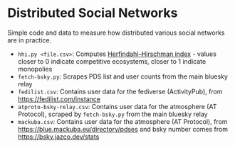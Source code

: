 # Distributed Social Networks

Simple code and data to measure how distributed various social networks are in practice.

* `hhi.py <file.csv>`: Computes [Herfindahl–Hirschman index](https://en.wikipedia.org/wiki/Herfindahl%E2%80%93Hirschman_index) - values closer to 0 indicate competitive ecosystems, closer to 1 indicate monopolies
* `fetch-bsky.py`: Scrapes PDS list and user counts from the main bluesky relay
* `fedilist.csv`: Contains user data for the fediverse (ActivityPub), from https://fedilist.com/instance
* `atproto-bsky-relay.csv`: Contains user data for the atmosphere (AT Protocol), scraped by `fetch-bsky.py` from the main bluesky relay
* `mackuba.csv`: Contains user data for the atmosphere (AT Protocol), from https://blue.mackuba.eu/directory/pdses and bsky number comes from https://bsky.jazco.dev/stats
